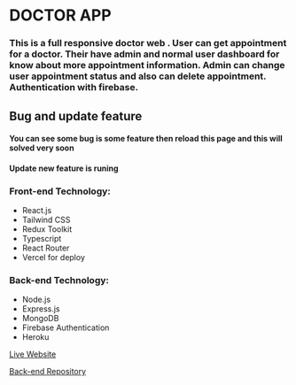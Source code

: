 # DOCTOR APP

### This is a full responsive doctor web . User can get appointment for a doctor. Their have admin and normal user dashboard for know about more appointment information. Admin can change user appointment status and also can delete appointment. Authentication with firebase.

## Bug and update feature

#### You can see some bug is some feature then reload this page and this will solved very soon 
#### Update new feature is runing 

### Front-end Technology:

- React.js
- Tailwind CSS
- Redux Toolkit
- Typescript
- React Router
- Vercel for deploy

### Back-end Technology:

- Node.js
- Express.js
- MongoDB
- Firebase Authentication
- Heroku

[Live Website](https://ak-inductry-auth.web.app/)

[Back-end Repository](https://github.com/mdumar112233/ak-industry-assignment-11-server)




